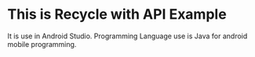 <h1>This is Recycle with API Example</h1>
<p>
  It is use in Android Studio. Programming Language use is Java for android mobile programming.
</p>

